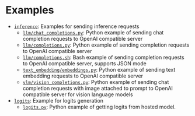 # Examples
- [`inference`](inference): Examples for sending inference requests
  - [`llm/chat_completions.py`](inference/llm/chat_completions.py): Python example of sending chat completion requests to OpenAI compatible server
  - [`llm/completions.py`](inference/llm/completions.py): Python example of sending completion requests to OpenAI compatible server
  - [`llm/completions.sh`](inference/llm/completions.sh): Bash example of sending completion requests to OpenAI compatible server, supports JSON mode
  - [`text_embedding/embeddings.py`](inference/text_embedding/embeddings.py): Python example of sending text embedding requests to OpenAI compatible server
  - [`vlm/vision_completions.py`](inference/vlm/vision_completions.py): Python example of sending chat completion requests with image attached to prompt to OpenAI compatible server for vision language models
- [`logits`](logits): Example for logits generation
  - [`logits.py`](logits/logits.py): Python example of getting logits from hosted model.
